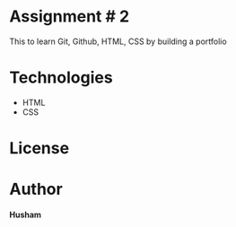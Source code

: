 # Assignment # 2
This to learn Git, Github, HTML, CSS by building a portfolio
# Technologies 
- HTML
- CSS

# License
# Author
#### Husham


